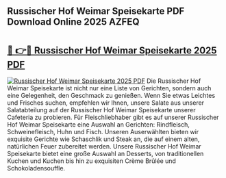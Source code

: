 ## Russischer Hof Weimar Speisekarte PDF Download Online 2025 AZFEQ

# <h2><a href="http://gc6oqr.nevu.top/?p=Russischer+Hof+Weimar+Speisekarte">🔗 👉🔴 Russischer Hof Weimar Speisekarte 2025 PDF</a></h2>

[![Russischer Hof Weimar Speisekarte 2025 PDF](https://i.imgur.com/dBaPXMq.png)](http://gc6oqr.nevu.top/?p=Russischer+Hof+Weimar+Speisekarte)
Die Russischer Hof Weimar Speisekarte ist nicht nur eine Liste von Gerichten, sondern auch eine Gelegenheit, den Geschmack zu genießen. Wenn Sie etwas Leichtes und Frisches suchen, empfehlen wir Ihnen, unsere Salate aus unserer Salatabteilung auf der Russischer Hof Weimar Speisekarte unserer Cafeteria zu probieren. Für Fleischliebhaber gibt es auf unserer Russischer Hof Weimar Speisekarte eine Auswahl an Gerichten: Rindfleisch, Schweinefleisch, Huhn und Fisch. Unseren Auserwählten bieten wir exquisite Gerichte wie Schaschlik und Steak an, die auf einem alten, natürlichen Feuer zubereitet werden. Unsere Russischer Hof Weimar Speisekarte bietet eine große Auswahl an Desserts, von traditionellen Kuchen und Kuchen bis hin zu exquisiten Crème Brûlée und Schokoladensouffle.
